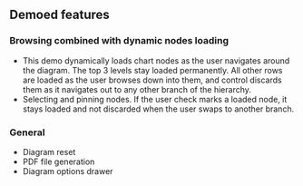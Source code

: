 ## Demoed features
### Browsing combined with dynamic nodes loading
* This demo dynamically loads chart nodes as the user navigates around the diagram. The top 3 levels stay loaded permanently. All other rows are loaded as the user browses down into them, and control discards them as it navigates out to any other branch of the hierarchy.
* Selecting and pinning nodes. If the user check marks a loaded node, it stays loaded and not discarded when the user swaps to another branch.

### General
* Diagram reset
* PDF file generation
* Diagram options drawer